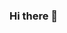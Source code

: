 ### Hi there 👋

<!--
**hbytju/hbytju** is a ✨ _special_ ✨ repository because its `README.md` (this file) appears on your GitHub profile.

Here are some ideas to get you started:

- 🔭 I’m currently working on accelerated mixed-integer programming solutions.
- 🌱 I’m currently learning graphical neural networks.
- 👯 I’m looking to collaborate on artificial intelligence.
- 💬 Ask me about unit commitment problem in power system

-->
